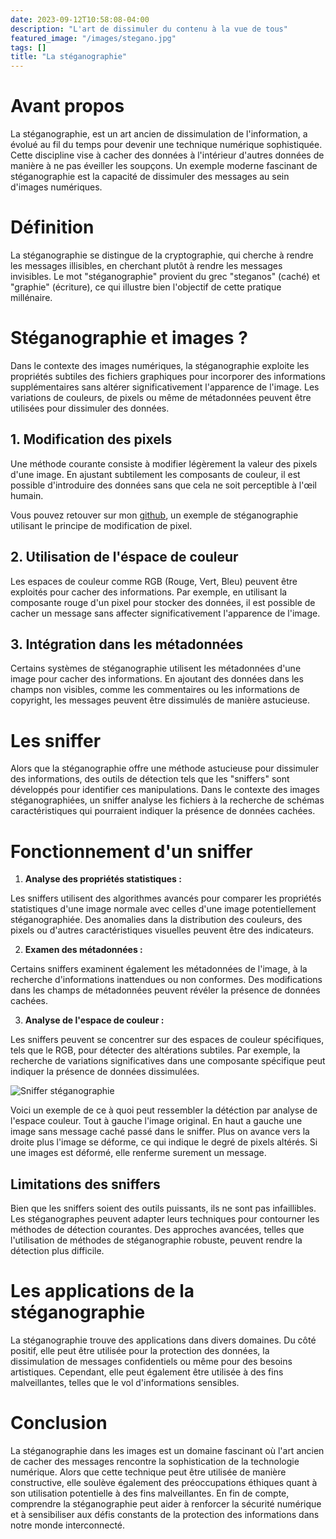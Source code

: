```yaml
---
date: 2023-09-12T10:58:08-04:00
description: "L'art de dissimuler du contenu à la vue de tous"
featured_image: "/images/stegano.jpg"
tags: []
title: "La stéganographie"
---
```


# Avant propos

La stéganographie, est un art ancien de dissimulation de l'information, a évolué au fil du temps pour devenir une technique numérique sophistiquée. Cette discipline vise à cacher des données à l'intérieur d'autres données de manière à ne pas éveiller les soupçons. Un exemple moderne fascinant de stéganographie est la capacité de dissimuler des messages au sein d'images numériques.

# Définition

La stéganographie se distingue de la cryptographie, qui cherche à rendre les messages illisibles, en cherchant plutôt à rendre les messages invisibles. Le mot "stéganographie" provient du grec "steganos" (caché) et "graphie" (écriture), ce qui illustre bien l'objectif de cette pratique millénaire.

# Stéganographie et images ?

Dans le contexte des images numériques, la stéganographie exploite les propriétés subtiles des fichiers graphiques pour incorporer des informations supplémentaires sans altérer significativement l'apparence de l'image. Les variations de couleurs, de pixels ou même de métadonnées peuvent être utilisées pour dissimuler des données.

## **1. Modification des pixels**

Une méthode courante consiste à modifier légèrement la valeur des pixels d'une image. En ajustant subtilement les composants de couleur, il est possible d'introduire des données sans que cela ne soit perceptible à l'œil humain.

Vous pouvez retouver sur mon [github](https://github.com/Barret-Pierre/stegano_programme), un exemple de stéganographie utilisant le principe de modification de pixel.

## **2. Utilisation de l'éspace de couleur**

Les espaces de couleur comme RGB (Rouge, Vert, Bleu) peuvent être exploités pour cacher des informations. Par exemple, en utilisant la composante rouge d'un pixel pour stocker des données, il est possible de cacher un message sans affecter significativement l'apparence de l'image.

## **3. Intégration dans les métadonnées**

Certains systèmes de stéganographie utilisent les métadonnées d'une image pour cacher des informations. En ajoutant des données dans les champs non visibles, comme les commentaires ou les informations de copyright, les messages peuvent être dissimulés de manière astucieuse.

# Les sniffer

Alors que la stéganographie offre une méthode astucieuse pour dissimuler des informations, des outils de détection tels que les "sniffers" sont développés pour identifier ces manipulations. Dans le contexte des images stéganographiées, un sniffer analyse les fichiers à la recherche de schémas caractéristiques qui pourraient indiquer la présence de données cachées.

# Fonctionnement d'un sniffer

1. **Analyse des propriétés statistiques :**

Les sniffers utilisent des algorithmes avancés pour comparer les propriétés statistiques d'une image normale avec celles d'une image potentiellement stéganographiée. Des anomalies dans la distribution des couleurs, des pixels ou d'autres caractéristiques visuelles peuvent être des indicateurs.

2. **Examen des métadonnées :**

Certains sniffers examinent également les métadonnées de l'image, à la recherche d'informations inattendues ou non conformes. Des modifications dans les champs de métadonnées peuvent révéler la présence de données cachées.

3. **Analyse de l'espace de couleur :**

Les sniffers peuvent se concentrer sur des espaces de couleur spécifiques, tels que le RGB, pour détecter des altérations subtiles. Par exemple, la recherche de variations significatives dans une composante spécifique peut indiquer la présence de données dissimulées.

![Sniffer stéganographie](/images/sniffer.png)

Voici un exemple de ce à quoi peut ressembler la détéction par analyse de l'espace couleur. Tout à gauche l'image original. En haut a gauche une image sans message caché passé dans le sniffer. Plus on avance vers la droite plus l'image se déforme, ce qui indique le degré de pixels altérés. Si une images est déformé, elle renferme surement un message.

## **Limitations des sniffers**

Bien que les sniffers soient des outils puissants, ils ne sont pas infaillibles. Les stéganographes peuvent adapter leurs techniques pour contourner les méthodes de détection courantes. Des approches avancées, telles que l'utilisation de méthodes de stéganographie robuste, peuvent rendre la détection plus difficile.

# Les applications de la stéganographie

La stéganographie trouve des applications dans divers domaines. Du côté positif, elle peut être utilisée pour la protection des données, la dissimulation de messages confidentiels ou même pour des besoins artistiques. Cependant, elle peut également être utilisée à des fins malveillantes, telles que le vol d'informations sensibles.

# Conclusion

La stéganographie dans les images est un domaine fascinant où l'art ancien de cacher des messages rencontre la sophistication de la technologie numérique. Alors que cette technique peut être utilisée de manière constructive, elle soulève également des préoccupations éthiques quant à son utilisation potentielle à des fins malveillantes. En fin de compte, comprendre la stéganographie peut aider à renforcer la sécurité numérique et à sensibiliser aux défis constants de la protection des informations dans notre monde interconnecté.
